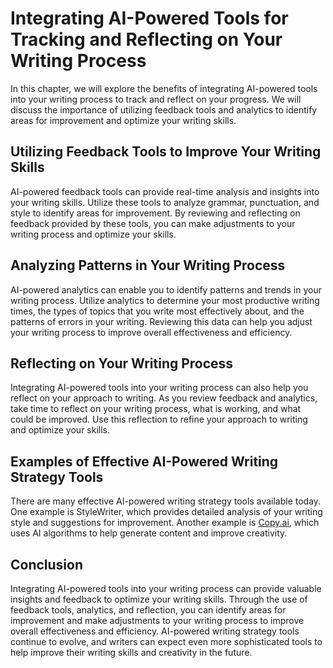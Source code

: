 # Integrating AI-Powered Tools for Tracking and Reflecting on Your Writing Process

In this chapter, we will explore the benefits of integrating AI-powered tools into your writing process to track and reflect on your progress. We will discuss the importance of utilizing feedback tools and analytics to identify areas for improvement and optimize your writing skills.

Utilizing Feedback Tools to Improve Your Writing Skills
-------------------------------------------------------

AI-powered feedback tools can provide real-time analysis and insights into your writing skills. Utilize these tools to analyze grammar, punctuation, and style to identify areas for improvement. By reviewing and reflecting on feedback provided by these tools, you can make adjustments to your writing process and optimize your skills.

Analyzing Patterns in Your Writing Process
------------------------------------------

AI-powered analytics can enable you to identify patterns and trends in your writing process. Utilize analytics to determine your most productive writing times, the types of topics that you write most effectively about, and the patterns of errors in your writing. Reviewing this data can help you adjust your writing process to improve overall effectiveness and efficiency.

Reflecting on Your Writing Process
----------------------------------

Integrating AI-powered tools into your writing process can also help you reflect on your approach to writing. As you review feedback and analytics, take time to reflect on your writing process, what is working, and what could be improved. Use this reflection to refine your approach to writing and optimize your skills.

Examples of Effective AI-Powered Writing Strategy Tools
-------------------------------------------------------

There are many effective AI-powered writing strategy tools available today. One example is StyleWriter, which provides detailed analysis of your writing style and suggestions for improvement. Another example is [Copy.ai](http://Copy.ai), which uses AI algorithms to help generate content and improve creativity.

Conclusion
----------

Integrating AI-powered tools into your writing process can provide valuable insights and feedback to optimize your writing skills. Through the use of feedback tools, analytics, and reflection, you can identify areas for improvement and make adjustments to your writing process to improve overall effectiveness and efficiency. AI-powered writing strategy tools continue to evolve, and writers can expect even more sophisticated tools to help improve their writing skills and creativity in the future.
